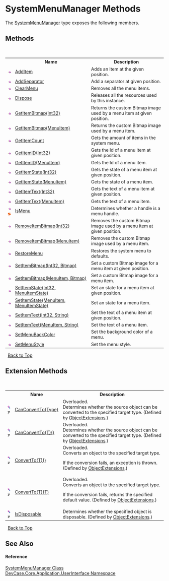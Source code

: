 # SystemMenuManager Methods
 

The <a href="T_DevCase_Core_Application_UserInterface_SystemMenuManager">SystemMenuManager</a> type exposes the following members.


## Methods
&nbsp;<table><tr><th></th><th>Name</th><th>Description</th></tr><tr><td>![Public method](media/pubmethod.gif "Public method")</td><td><a href="M_DevCase_Core_Application_UserInterface_SystemMenuManager_AddItem">AddItem</a></td><td>
Adds an Item at the given position.</td></tr><tr><td>![Public method](media/pubmethod.gif "Public method")</td><td><a href="M_DevCase_Core_Application_UserInterface_SystemMenuManager_AddSeparator">AddSeparator</a></td><td>
Add a separator at given position.</td></tr><tr><td>![Public method](media/pubmethod.gif "Public method")</td><td><a href="M_DevCase_Core_Application_UserInterface_SystemMenuManager_ClearMenu">ClearMenu</a></td><td>
Removes all the menu items.</td></tr><tr><td>![Public method](media/pubmethod.gif "Public method")</td><td><a href="M_DevCase_Core_Application_UserInterface_SystemMenuManager_Dispose">Dispose</a></td><td>
Releases all the resources used by this instance.</td></tr><tr><td>![Public method](media/pubmethod.gif "Public method")</td><td><a href="M_DevCase_Core_Application_UserInterface_SystemMenuManager_GetItemBitmap_1">GetItemBitmap(Int32)</a></td><td>
Returns the custom Bitmap image used by a menu item at given position.</td></tr><tr><td>![Public method](media/pubmethod.gif "Public method")</td><td><a href="M_DevCase_Core_Application_UserInterface_SystemMenuManager_GetItemBitmap">GetItemBitmap(MenuItem)</a></td><td>
Returns the custom Bitmap image used by a menu item.</td></tr><tr><td>![Public method](media/pubmethod.gif "Public method")</td><td><a href="M_DevCase_Core_Application_UserInterface_SystemMenuManager_GetItemCount">GetItemCount</a></td><td>
Gets the amount of items in the system menu.</td></tr><tr><td>![Public method](media/pubmethod.gif "Public method")</td><td><a href="M_DevCase_Core_Application_UserInterface_SystemMenuManager_GetItemID_1">GetItemID(Int32)</a></td><td>
Gets the Id of a menu item at given position.</td></tr><tr><td>![Public method](media/pubmethod.gif "Public method")</td><td><a href="M_DevCase_Core_Application_UserInterface_SystemMenuManager_GetItemID">GetItemID(MenuItem)</a></td><td>
Gets the Id of a menu item.</td></tr><tr><td>![Public method](media/pubmethod.gif "Public method")</td><td><a href="M_DevCase_Core_Application_UserInterface_SystemMenuManager_GetItemState_1">GetItemState(Int32)</a></td><td>
Gets the state of a menu item at given position.</td></tr><tr><td>![Public method](media/pubmethod.gif "Public method")</td><td><a href="M_DevCase_Core_Application_UserInterface_SystemMenuManager_GetItemState">GetItemState(MenuItem)</a></td><td>
Gets the state of a menu item.</td></tr><tr><td>![Public method](media/pubmethod.gif "Public method")</td><td><a href="M_DevCase_Core_Application_UserInterface_SystemMenuManager_GetItemText_1">GetItemText(Int32)</a></td><td>
Gets the text of a menu item at given position.</td></tr><tr><td>![Public method](media/pubmethod.gif "Public method")</td><td><a href="M_DevCase_Core_Application_UserInterface_SystemMenuManager_GetItemText">GetItemText(MenuItem)</a></td><td>
Gets the text of a menu item.</td></tr><tr><td>![Public method](media/pubmethod.gif "Public method")![Static member](media/static.gif "Static member")</td><td><a href="M_DevCase_Core_Application_UserInterface_SystemMenuManager_IsMenu">IsMenu</a></td><td>
Determines whether a handle is a menu handle.</td></tr><tr><td>![Public method](media/pubmethod.gif "Public method")</td><td><a href="M_DevCase_Core_Application_UserInterface_SystemMenuManager_RemoveItemBitmap_1">RemoveItemBitmap(Int32)</a></td><td>
Removes the custom Bitmap image used by a menu item at given position.</td></tr><tr><td>![Public method](media/pubmethod.gif "Public method")</td><td><a href="M_DevCase_Core_Application_UserInterface_SystemMenuManager_RemoveItemBitmap">RemoveItemBitmap(MenuItem)</a></td><td>
Removes the custom Bitmap image used by a menu item.</td></tr><tr><td>![Public method](media/pubmethod.gif "Public method")</td><td><a href="M_DevCase_Core_Application_UserInterface_SystemMenuManager_RestoreMenu">RestoreMenu</a></td><td>
Restores the system menu to defaults.</td></tr><tr><td>![Public method](media/pubmethod.gif "Public method")</td><td><a href="M_DevCase_Core_Application_UserInterface_SystemMenuManager_SetItemBitmap_1">SetItemBitmap(Int32, Bitmap)</a></td><td>
Set a custom Bitmap image for a menu item at given position.</td></tr><tr><td>![Public method](media/pubmethod.gif "Public method")</td><td><a href="M_DevCase_Core_Application_UserInterface_SystemMenuManager_SetItemBitmap">SetItemBitmap(MenuItem, Bitmap)</a></td><td>
Set a custom Bitmap image for a menu item.</td></tr><tr><td>![Public method](media/pubmethod.gif "Public method")</td><td><a href="M_DevCase_Core_Application_UserInterface_SystemMenuManager_SetItemState_1">SetItemState(Int32, MenuItemState)</a></td><td>
Set an state for a menu item at given position.</td></tr><tr><td>![Public method](media/pubmethod.gif "Public method")</td><td><a href="M_DevCase_Core_Application_UserInterface_SystemMenuManager_SetItemState">SetItemState(MenuItem, MenuItemState)</a></td><td>
Set an state for a menu item.</td></tr><tr><td>![Public method](media/pubmethod.gif "Public method")</td><td><a href="M_DevCase_Core_Application_UserInterface_SystemMenuManager_SetItemText_1">SetItemText(Int32, String)</a></td><td>
Set the text of a menu item at given position.</td></tr><tr><td>![Public method](media/pubmethod.gif "Public method")</td><td><a href="M_DevCase_Core_Application_UserInterface_SystemMenuManager_SetItemText">SetItemText(MenuItem, String)</a></td><td>
Set the text of a menu item.</td></tr><tr><td>![Public method](media/pubmethod.gif "Public method")</td><td><a href="M_DevCase_Core_Application_UserInterface_SystemMenuManager_SetMenuBackColor">SetMenuBackColor</a></td><td>
Set the background color of a menu.</td></tr><tr><td>![Public method](media/pubmethod.gif "Public method")</td><td><a href="M_DevCase_Core_Application_UserInterface_SystemMenuManager_SetMenuStyle">SetMenuStyle</a></td><td>
Set the menu style.</td></tr></table>&nbsp;
<a href="#systemmenumanager-methods">Back to Top</a>

## Extension Methods
&nbsp;<table><tr><th></th><th>Name</th><th>Description</th></tr><tr><td>![Public Extension Method](media/pubextension.gif "Public Extension Method")![Code example](media/CodeExample.png "Code example")</td><td><a href="M_DevCase_Core_Extensions_Object_ObjectExtensions_CanConvertTo">CanConvertTo(Type)</a></td><td>Overloaded.  
Determines whether the source object can be converted to the specified target type.
 (Defined by <a href="T_DevCase_Core_Extensions_Object_ObjectExtensions">ObjectExtensions</a>.)</td></tr><tr><td>![Public Extension Method](media/pubextension.gif "Public Extension Method")![Code example](media/CodeExample.png "Code example")</td><td><a href="M_DevCase_Core_Extensions_Object_ObjectExtensions_CanConvertTo__1">CanConvertTo(T)()</a></td><td>Overloaded.  
Determines whether the source object can be converted to the specified target type.
 (Defined by <a href="T_DevCase_Core_Extensions_Object_ObjectExtensions">ObjectExtensions</a>.)</td></tr><tr><td>![Public Extension Method](media/pubextension.gif "Public Extension Method")![Code example](media/CodeExample.png "Code example")</td><td><a href="M_DevCase_Core_Extensions_Object_ObjectExtensions_ConvertTo__1">ConvertTo(T)()</a></td><td>Overloaded.  
Converts an object to the specified target type. 

 If the conversion fails, an exception is thrown.
 (Defined by <a href="T_DevCase_Core_Extensions_Object_ObjectExtensions">ObjectExtensions</a>.)</td></tr><tr><td>![Public Extension Method](media/pubextension.gif "Public Extension Method")![Code example](media/CodeExample.png "Code example")</td><td><a href="M_DevCase_Core_Extensions_Object_ObjectExtensions_ConvertTo__1_1">ConvertTo(T)(T)</a></td><td>Overloaded.  
Converts an object to the specified target type. 

 If the conversion fails, returns the specified default value.
 (Defined by <a href="T_DevCase_Core_Extensions_Object_ObjectExtensions">ObjectExtensions</a>.)</td></tr><tr><td>![Public Extension Method](media/pubextension.gif "Public Extension Method")![Code example](media/CodeExample.png "Code example")</td><td><a href="M_DevCase_Core_Extensions_Object_ObjectExtensions_IsDisposable">IsDisposable</a></td><td>
Determines whether the specified object is disposable.
 (Defined by <a href="T_DevCase_Core_Extensions_Object_ObjectExtensions">ObjectExtensions</a>.)</td></tr></table>&nbsp;
<a href="#systemmenumanager-methods">Back to Top</a>

## See Also


#### Reference
<a href="T_DevCase_Core_Application_UserInterface_SystemMenuManager">SystemMenuManager Class</a><br /><a href="N_DevCase_Core_Application_UserInterface">DevCase.Core.Application.UserInterface Namespace</a><br />